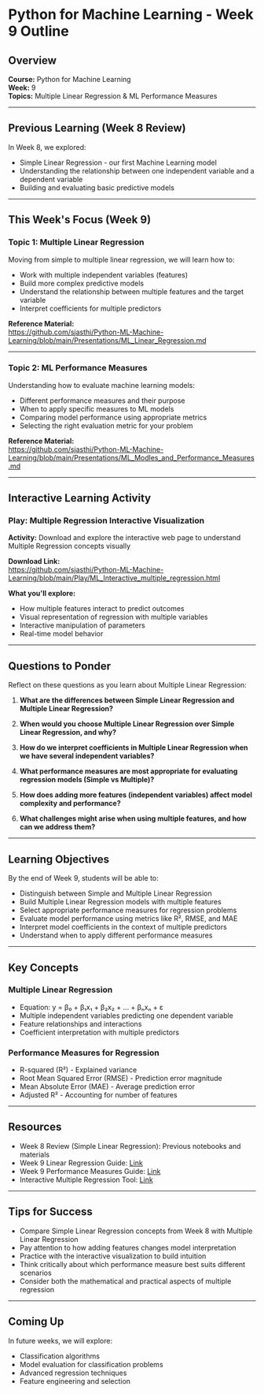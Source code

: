 # Python for Machine Learning - Week 9 Outline

## Overview

**Course:** Python for Machine Learning  
**Week:** 9  
**Topics:** Multiple Linear Regression & ML Performance Measures

---

## Previous Learning (Week 8 Review)

In Week 8, we explored:
- Simple Linear Regression - our first Machine Learning model
- Understanding the relationship between one independent variable and a dependent variable
- Building and evaluating basic predictive models

---

## This Week's Focus (Week 9)

### Topic 1: Multiple Linear Regression

Moving from simple to multiple linear regression, we will learn how to:
- Work with multiple independent variables (features)
- Build more complex predictive models
- Understand the relationship between multiple features and the target variable
- Interpret coefficients for multiple predictors

**Reference Material:**  
https://github.com/sjasthi/Python-ML-Machine-Learning/blob/main/Presentations/ML_Linear_Regression.md

---

### Topic 2: ML Performance Measures

Understanding how to evaluate machine learning models:
- Different performance measures and their purpose
- When to apply specific measures to ML models
- Comparing model performance using appropriate metrics
- Selecting the right evaluation metric for your problem

**Reference Material:**  
https://github.com/sjasthi/Python-ML-Machine-Learning/blob/main/Presentations/ML_Modles_and_Performance_Measures.md

---

## Interactive Learning Activity

### Play: Multiple Regression Interactive Visualization

**Activity:** Download and explore the interactive web page to understand Multiple Regression concepts visually

**Download Link:**  
https://github.com/sjasthi/Python-ML-Machine-Learning/blob/main/Play/ML_Interactive_multiple_regression.html

**What you'll explore:**
- How multiple features interact to predict outcomes
- Visual representation of regression with multiple variables
- Interactive manipulation of parameters
- Real-time model behavior

---

## Questions to Ponder

Reflect on these questions as you learn about Multiple Linear Regression:

1. **What are the differences between Simple Linear Regression and Multiple Linear Regression?**

2. **When would you choose Multiple Linear Regression over Simple Linear Regression, and why?**

3. **How do we interpret coefficients in Multiple Linear Regression when we have several independent variables?**

4. **What performance measures are most appropriate for evaluating regression models (Simple vs Multiple)?**

5. **How does adding more features (independent variables) affect model complexity and performance?**

6. **What challenges might arise when using multiple features, and how can we address them?**

---

## Learning Objectives

By the end of Week 9, students will be able to:
- Distinguish between Simple and Multiple Linear Regression
- Build Multiple Linear Regression models with multiple features
- Select appropriate performance measures for regression problems
- Evaluate model performance using metrics like R², RMSE, and MAE
- Interpret model coefficients in the context of multiple predictors
- Understand when to apply different performance measures

---

## Key Concepts

### Multiple Linear Regression
- Equation: y = β₀ + β₁x₁ + β₂x₂ + ... + βₙxₙ + ε
- Multiple independent variables predicting one dependent variable
- Feature relationships and interactions
- Coefficient interpretation with multiple predictors

### Performance Measures for Regression
- R-squared (R²) - Explained variance
- Root Mean Squared Error (RMSE) - Prediction error magnitude
- Mean Absolute Error (MAE) - Average prediction error
- Adjusted R² - Accounting for number of features

---

## Resources

- Week 8 Review (Simple Linear Regression): Previous notebooks and materials
- Week 9 Linear Regression Guide: [Link](https://github.com/sjasthi/Python-ML-Machine-Learning/blob/main/Presentations/ML_Linear_Regression.md)
- Week 9 Performance Measures Guide: [Link](https://github.com/sjasthi/Python-ML-Machine-Learning/blob/main/Presentations/ML_Modles_and_Performance_Measures.md)
- Interactive Multiple Regression Tool: [Link](https://github.com/sjasthi/Python-ML-Machine-Learning/blob/main/Play/ML_Interactive_multiple_regression.html)

---

## Tips for Success

- Compare Simple Linear Regression concepts from Week 8 with Multiple Linear Regression
- Pay attention to how adding features changes model interpretation
- Practice with the interactive visualization to build intuition
- Think critically about which performance measure best suits different scenarios
- Consider both the mathematical and practical aspects of multiple regression

---

## Coming Up

In future weeks, we will explore:
- Classification algorithms
- Model evaluation for classification problems
- Advanced regression techniques
- Feature engineering and selection
